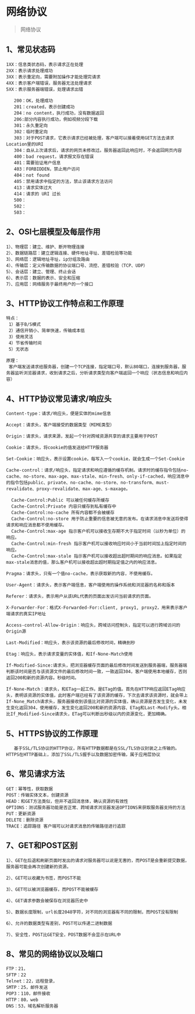 # 网络协议
>网络协议
## 1、常见状态码
    
    1XX：信息类状态码，表示请求正在处理
    2XX：表示请求处理成功
    3XX：表示重定向，需要附加操作才能处理完请求
    4XX：表示客户端错误，服务器无法处理请求
    5XX：表示服务器端错误，处理请求出错
      
       200：OK，处理成功
       201：created，表示创建成功
       204：no content，执行成功，没有数据返回
       206:部分内容执行成功，例如视频分段下载
       301：永久重定向
       302：临时重定向
       303：对于POST请求，它表示请求已经被处理，客户端可以接着使用GET方法去请求Location里的URI
       304：自从上次请求后，请求的网页未修改过。服务器返回此响应时，不会返回网页内容
       400：bad request，请求报文存在错误
       401：需要验证用户信息
       403：FORBIDDEN，禁止用户访问
       404：not found
       405：禁用请求中指定的方法，禁止该请求方法访问
       413：请求实体过大
       414：请求的 URI 过长
       500：
       502：
       503：
       
## 2、OSI七层模型及每层作用
  
    1）、物理层：建立、维护、断开物理连接
    2）、数据链路层：建立逻辑连接、硬件地址寻址、差错检验等功能
    3）、网络层：逻辑地址寻址，ip分组及路由
    4）、传输层：定义传输数据的协议端口号、流控、差错校验（TCP、UDP）
    5）、会话层：建立、管理、终止会话
    6）、表示层：数据的表示、安全和压缩
    7）、应用层：网络服务于最终用户的一个接口


## 3、HTTP协议工作特点和工作原理

    特点：
     1）基于B/S模式
     2）通信开销小、简单快速，传输成本低
     3）使用灵活
     4）节省传输时间
     5）无状态
     
    原理：
     客户端发送请求给服务器，创建一个TCP连接，指定端口号，默认80端口，连接到服务器，服务器监听浏览器请求，收到请求之后，分析请求类型向客户端返回一个响应（状态信息和响应内容）

## 4、HTTP协议常见请求/响应头
  
    Content-type：请求/响应头，便是实体的mime信息
    
    Accept：请求头，客户端接受的数据类型（MIME类型）
    
    Origin：请求头，请求来源，发起一个针对跨域资源共享的请求主要用于POST
    
    Cookie：请求头，将cookie的值发送给HTTP服务器
    
    Set-Cookie：响应头，表示设置cookie，每写入一个cookie，就会生成一个Set-Cookie
    
    Cache-control：请求/响应头，指定请求和响应遵循的缓存机制。请求时的缓存指令包括no-cache、no-store、max-age、max-stale、min-fresh、only-if-cached，响应消息中的指令包括public、private、no-cache、no-store、no-transform、must-revalidate、proxy-revalidate、max-age、s-maxage。

      Cache-Control:Public 可以被任何缓存所缓存 
      Cache-Control:Private 内容只缓存到私有缓存中 
      Cache-Control:no-cache 所有内容都不会被缓存 
      Cache-Control:no-store 用于防止重要的信息被无意的发布。在请求消息中发送将使得请求和响应消息都不使用缓存。 
      Cache-Control:max-age 指示客户机可以接收生存期不大于指定时间（以秒为单位）的响应。 
      Cache-Control:min-fresh 指示客户机可以接收响应时间小于当前时间加上指定时间的响应。 
      Cache-Control:max-stale 指示客户机可以接收超出超时期间的响应消息。如果指定max-stale消息的值，那么客户机可以接收超出超时期指定值之内的响应消息。

    Pragma：请求头，只有一个值no-cache，表示获取新的内容，不使用缓存。
    
    User-Agent：请求头，表示客户端信息，客户端使用的操作系统和浏览器的名称和版本
    
    Referer：请求头，表示用户从该URL代表的页面出发访问当前请求的页面。
    
    X-Forwarder-For：格式X-Forwarded-For:client, proxy1, proxy2，用来表示客户端请求的真实IP地址
    
    Access-control-Allow-Origin：响应头，跨域访问控制头，指定可以进行跨域访问的Origin源
    
    Last-Modified：响应头，表示该资源的最后修改时间，精确到秒
     
    Etag：响应头，表示请求变量的实体值，和If-None-Match使用
    
    If-Modified-Since:请求头，把浏览器缓存页面的最后修改时间发送到服务器端，服务器端判断该时间是否与该资源文件的最后修改时间一致，一致返回304，客户端使用本地缓存，否则返回200和新的资源内容。秒级时间。
    
    If-None-Match：请求头，和ETag一起工作。是ETag的值。首先在HTTP响应返回ETag响应头，表明该资源的实体值，此时客户端已经有了该资源的缓存，下次去请求该资源时，就会带上If-None_Match请求头，服务器接收到该值比对资源的实体值，确认资源是否发生变化，未发生变化返回304，使用缓存，发生变化返回200和新的资源内容、ETag和Last-Modify头。相比If_Modified-Since请求头，ETag可以判断出秒级以内的资源变化，更加精确。
    
    
## 5、HTTPS协议的工作原理

       基于SSL/TLS协议的HTTP协议，所有HTTP数据都是在SSL/TLS协议封装之上传输的。HTTPS在HTTP基础上，添加了SSL/TLS握手以及数据加密传输，属于应用层协议

## 6、常见请求方法
>
       
    GET：幂等性，获取数据
    POST：传输实体文本，创建资源
    HEAD：和GET方法类似，但并不返回消息体，确认资源的有效性
    OPTIONS：测试服务器功能是否正常、跨域请求浏览器发送OPTIONS来获取服务器支持的方法
    PUT：更新资源
    DELETE：删除资源
    TRACE：追踪路径 客户端可以对请求消息的传输路径进行追踪
    
## 7、GET和POST区别
   
    1）、GET在后退和刷新页面时发出的请求对服务器可以说是无害的，而POST是会重新提交数据，服务器可能会再次创建新的资源。
    
    2）、GET可以收藏为书签，而POST不能
    
    3）、GET可以被浏览器缓存，而POST不能被缓存
    
    4）、GET请求参数会被保存在浏览器历史中
    
    5）、数据长度限制，url长度2048字符，对不同的浏览器有不同的限制，而POST没有限制
    
    6）、允许的数据类型有差别，POST可以传递二进制数据
    
    7）、安全性，POST比GET安全，POST数据不会显示在URL中
    
    
## 8、常见的网络协议以及端口

    FTP：21，
    SFTP：22
    Telnet：22，远程登录，
    SMTP：25，邮件发送
    POP3：110，邮件接收
    HTTP：80，web
    DNS：53，域名解析服务器